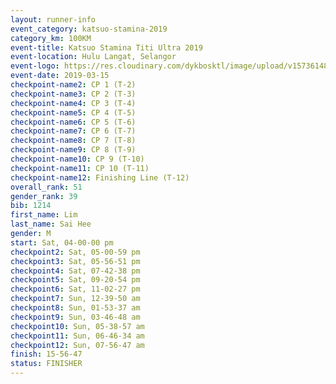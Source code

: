 ```yaml
--- 
layout: runner-info 
event_category: katsuo-stamina-2019 
category_km: 100KM 
event-title: Katsuo Stamina Titi Ultra 2019 
event-location: Hulu Langat, Selangor 
event-logo: https://res.cloudinary.com/dykbosktl/image/upload/v1573614825/Logo/Logo_p7ft6n.png 
event-date: 2019-03-15 
checkpoint-name2: CP 1 (T-2) 
checkpoint-name3: CP 2 (T-3) 
checkpoint-name4: CP 3 (T-4) 
checkpoint-name5: CP 4 (T-5) 
checkpoint-name6: CP 5 (T-6) 
checkpoint-name7: CP 6 (T-7) 
checkpoint-name8: CP 7 (T-8) 
checkpoint-name9: CP 8 (T-9) 
checkpoint-name10: CP 9 (T-10) 
checkpoint-name11: CP 10 (T-11) 
checkpoint-name12: Finishing Line (T-12) 
overall_rank: 51
gender_rank: 39
bib: 1214
first_name: Lim
last_name: Sai Hee
gender: M
start: Sat, 04-00-00 pm
checkpoint2: Sat, 05-00-59 pm
checkpoint3: Sat, 05-56-51 pm
checkpoint4: Sat, 07-42-38 pm
checkpoint5: Sat, 09-20-54 pm
checkpoint6: Sat, 11-02-27 pm
checkpoint7: Sun, 12-39-50 am
checkpoint8: Sun, 01-53-37 am
checkpoint9: Sun, 03-46-48 am
checkpoint10: Sun, 05-38-57 am
checkpoint11: Sun, 06-46-34 am
checkpoint12: Sun, 07-56-47 am
finish: 15-56-47
status: FINISHER
--- 
```

